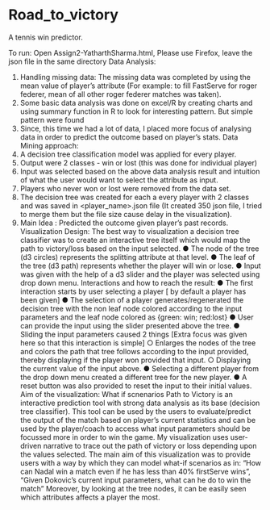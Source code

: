 
# Road_to_victory
A tennis win predictor. 

To run: Open Assign2-YatharthSharma.html, Please use Firefox, leave the json file in the same directory
Data Analysis:
1) Handling missing data: The missing data was completed by using the mean value of player’s attribute (For
example: to fill FastServe for roger federer, mean of all other roger federer matches was taken).
2) Some basic data analysis was done on excel/R by creating charts and using summary function in R to look for
interesting pattern. But simple pattern were found
3) Since, this time we had a lot of data, I placed more focus of analysing data in order to predict the outcome based
on player’s stats.
Data Mining approach:
1) A decision tree classification model was applied for every player.
2) Output were 2 classes - win or lost (this was done for individual player)
3) Input was selected based on the above data analysis result and intuition of what the user would want to select
the attribute as input.
4) Players who never won or lost were removed from the data set.
5) The decision tree was created for each a every player with 2 classes and was saved in <player_name>.json file
(It created 350 json file, I tried to merge them but the file size cause delay in the visualization).
6) Main Idea : Predicted the outcome given player’s past records.
Visualization Design:
The best way to visualization a decision tree classifier was to create an interactive tree itself which would map the path
to victory/loss based on the input selected.
● The node of the tree (d3 circles) represents the splitting attribute at that level.
● The leaf of the tree (d3 path) represents whether the player will win or lose.
● Input was given with the help of a d3 slider and the player was selected using drop down menu.
Interactions and how to reach the result:
● The first interaction starts by user selecting a player [ by default a player has been given]
● The selection of a player generates/regenerated the decision tree with the non leaf node colored according to the
input parameters and the leaf node colored as {green: win; red:lost}
● User can provide the input using the slider presented above the tree.
● Sliding the input parameters caused 2 things [Extra focus was given here so that this interaction is simple]
○ Enlarges the nodes of the tree and colors the path that tree follows according to the input provided,
thereby displaying if the player won provided that input.
○ Displaying the current value of the input above.
● Selecting a different player from the drop down menu created a different tree for the new player.
● A reset button was also provided to reset the input to their initial values.
Aim of the visualization: What if scnenarios
Path to Victory is an interactive prediction tool with strong data analysis as its base (decision tree classifier). This tool can
be used by the users to evaluate/predict the output of the match based on player’s current statistics and can be used by
the player/coach to access what input parameters should be focussed more in order to win the game.
My visualization uses user-driven narrative to trace out the path of victory or loss depending upon the values selected.
The main aim of this visualization was to provide users with a way by which they can model what-if scenarios as in: “How
can Nadal win a match even if he has less than 40% firstServe wins”,
“Given Dokovic’s current input parameters, what can he do to win the match”
Moreover, by looking at the tree nodes, it can be easily seen which attributes affects a player the most.
